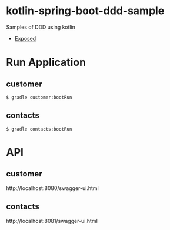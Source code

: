 # kotlin-spring-boot-ddd-sample

Samples of DDD using kotlin

- [Exposed](https://github.com/JetBrains/Exposed)

# Run Application

## customer
```
$ gradle customer:bootRun
```

## contacts
```
$ gradle contacts:bootRun
```


# API

## customer
http://localhost:8080/swagger-ui.html

## contacts
http://localhost:8081/swagger-ui.html
